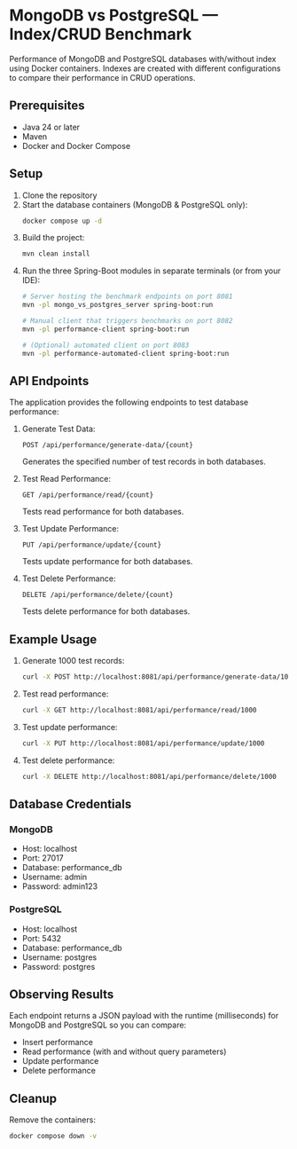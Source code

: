 # MongoDB vs PostgreSQL — Index/CRUD Benchmark

Performance of MongoDB and PostgreSQL databases with/without index using Docker containers.
Indexes are created with different configurations to compare their performance in CRUD operations.

## Prerequisites

- Java 24 or later
- Maven
- Docker and Docker Compose

## Setup

1. Clone the repository
2. Start the database containers (MongoDB & PostgreSQL only):
   ```bash
   docker compose up -d
   ```
3. Build the project:
   ```bash
   mvn clean install
   ```
4. Run the three Spring-Boot modules in separate terminals (or from your IDE):
   ```bash
   # Server hosting the benchmark endpoints on port 8081
   mvn -pl mongo_vs_postgres_server spring-boot:run

   # Manual client that triggers benchmarks on port 8082
   mvn -pl performance-client spring-boot:run

   # (Optional) automated client on port 8083
   mvn -pl performance-automated-client spring-boot:run
   ```

## API Endpoints

The application provides the following endpoints to test database performance:

1. Generate Test Data:
   ```
   POST /api/performance/generate-data/{count}
   ```
   Generates the specified number of test records in both databases.

2. Test Read Performance:
   ```
   GET /api/performance/read/{count}
   ```
   Tests read performance for both databases.

3. Test Update Performance:
   ```
   PUT /api/performance/update/{count}
   ```
   Tests update performance for both databases.

4. Test Delete Performance:
   ```
   DELETE /api/performance/delete/{count}
   ```
   Tests delete performance for both databases.

## Example Usage

1. Generate 1000 test records:
   ```bash
   curl -X POST http://localhost:8081/api/performance/generate-data/1000
   ```

2. Test read performance:
   ```bash
   curl -X GET http://localhost:8081/api/performance/read/1000
   ```

3. Test update performance:
   ```bash
   curl -X PUT http://localhost:8081/api/performance/update/1000
   ```

4. Test delete performance:
   ```bash
   curl -X DELETE http://localhost:8081/api/performance/delete/1000
   ```

## Database Credentials

### MongoDB
- Host: localhost
- Port: 27017
- Database: performance_db
- Username: admin
- Password: admin123

### PostgreSQL
- Host: localhost
- Port: 5432
- Database: performance_db
- Username: postgres
- Password: postgres

## Observing Results

Each endpoint returns a JSON payload with the runtime (milliseconds) for MongoDB and PostgreSQL so you can compare:
* Insert performance
* Read performance (with and without query parameters)
* Update performance
* Delete performance

## Cleanup

Remove the containers:
```bash
docker compose down -v
``` 

